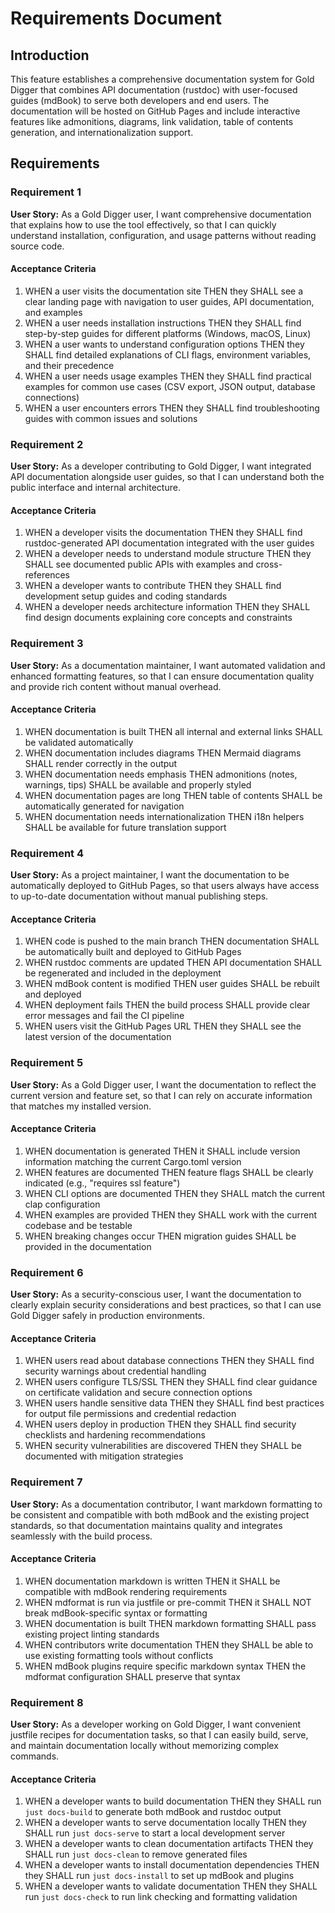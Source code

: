 # Requirements Document

## Introduction

This feature establishes a comprehensive documentation system for Gold Digger that combines API
documentation (rustdoc) with user-focused guides (mdBook) to serve both developers and end users.
The documentation will be hosted on GitHub Pages and include interactive features like admonitions,
diagrams, link validation, table of contents generation, and internationalization support.

## Requirements

### Requirement 1

**User Story:** As a Gold Digger user, I want comprehensive documentation that explains how to use
the tool effectively, so that I can quickly understand installation, configuration, and usage
patterns without reading source code.

#### Acceptance Criteria

1. WHEN a user visits the documentation site THEN they SHALL see a clear landing page with
   navigation to user guides, API documentation, and examples
2. WHEN a user needs installation instructions THEN they SHALL find step-by-step guides for
   different platforms (Windows, macOS, Linux)
3. WHEN a user wants to understand configuration options THEN they SHALL find detailed explanations
   of CLI flags, environment variables, and their precedence
4. WHEN a user needs usage examples THEN they SHALL find practical examples for common use cases
   (CSV export, JSON output, database connections)
5. WHEN a user encounters errors THEN they SHALL find troubleshooting guides with common issues and
   solutions

### Requirement 2

**User Story:** As a developer contributing to Gold Digger, I want integrated API documentation
alongside user guides, so that I can understand both the public interface and internal architecture.

#### Acceptance Criteria

1. WHEN a developer visits the documentation THEN they SHALL find rustdoc-generated API
   documentation integrated with the user guides
2. WHEN a developer needs to understand module structure THEN they SHALL see documented public APIs
   with examples and cross-references
3. WHEN a developer wants to contribute THEN they SHALL find development setup guides and coding
   standards
4. WHEN a developer needs architecture information THEN they SHALL find design documents explaining
   core concepts and constraints

### Requirement 3

**User Story:** As a documentation maintainer, I want automated validation and enhanced formatting
features, so that I can ensure documentation quality and provide rich content without manual
overhead.

#### Acceptance Criteria

1. WHEN documentation is built THEN all internal and external links SHALL be validated automatically
2. WHEN documentation includes diagrams THEN Mermaid diagrams SHALL render correctly in the output
3. WHEN documentation needs emphasis THEN admonitions (notes, warnings, tips) SHALL be available and
   properly styled
4. WHEN documentation pages are long THEN table of contents SHALL be automatically generated for
   navigation
5. WHEN documentation needs internationalization THEN i18n helpers SHALL be available for future
   translation support

### Requirement 4

**User Story:** As a project maintainer, I want the documentation to be automatically deployed to
GitHub Pages, so that users always have access to up-to-date documentation without manual publishing
steps.

#### Acceptance Criteria

1. WHEN code is pushed to the main branch THEN documentation SHALL be automatically built and
   deployed to GitHub Pages
2. WHEN rustdoc comments are updated THEN API documentation SHALL be regenerated and included in the
   deployment
3. WHEN mdBook content is modified THEN user guides SHALL be rebuilt and deployed
4. WHEN deployment fails THEN the build process SHALL provide clear error messages and fail the CI
   pipeline
5. WHEN users visit the GitHub Pages URL THEN they SHALL see the latest version of the documentation

### Requirement 5

**User Story:** As a Gold Digger user, I want the documentation to reflect the current version and
feature set, so that I can rely on accurate information that matches my installed version.

#### Acceptance Criteria

1. WHEN documentation is generated THEN it SHALL include version information matching the current
   Cargo.toml version
2. WHEN features are documented THEN feature flags SHALL be clearly indicated (e.g., "requires ssl
   feature")
3. WHEN CLI options are documented THEN they SHALL match the current clap configuration
4. WHEN examples are provided THEN they SHALL work with the current codebase and be testable
5. WHEN breaking changes occur THEN migration guides SHALL be provided in the documentation

### Requirement 6

**User Story:** As a security-conscious user, I want the documentation to clearly explain security
considerations and best practices, so that I can use Gold Digger safely in production environments.

#### Acceptance Criteria

1. WHEN users read about database connections THEN they SHALL find security warnings about
   credential handling
2. WHEN users configure TLS/SSL THEN they SHALL find clear guidance on certificate validation and
   secure connection options
3. WHEN users handle sensitive data THEN they SHALL find best practices for output file permissions
   and credential redaction
4. WHEN users deploy in production THEN they SHALL find security checklists and hardening
   recommendations
5. WHEN security vulnerabilities are discovered THEN they SHALL be documented with mitigation
   strategies

### Requirement 7

**User Story:** As a documentation contributor, I want markdown formatting to be consistent and
compatible with both mdBook and the existing project standards, so that documentation maintains
quality and integrates seamlessly with the build process.

#### Acceptance Criteria

1. WHEN documentation markdown is written THEN it SHALL be compatible with mdBook rendering
   requirements
2. WHEN mdformat is run via justfile or pre-commit THEN it SHALL NOT break mdBook-specific syntax or
   formatting
3. WHEN documentation is built THEN markdown formatting SHALL pass existing project linting
   standards
4. WHEN contributors write documentation THEN they SHALL be able to use existing formatting tools
   without conflicts
5. WHEN mdBook plugins require specific markdown syntax THEN the mdformat configuration SHALL
   preserve that syntax

### Requirement 8

**User Story:** As a developer working on Gold Digger, I want convenient justfile recipes for
documentation tasks, so that I can easily build, serve, and maintain documentation locally without
memorizing complex commands.

#### Acceptance Criteria

1. WHEN a developer wants to build documentation THEN they SHALL run `just docs-build` to generate
   both mdBook and rustdoc output
2. WHEN a developer wants to serve documentation locally THEN they SHALL run `just docs-serve` to
   start a local development server
3. WHEN a developer wants to clean documentation artifacts THEN they SHALL run `just docs-clean` to
   remove generated files
4. WHEN a developer wants to install documentation dependencies THEN they SHALL run
   `just docs-install` to set up mdBook and plugins
5. WHEN a developer wants to validate documentation THEN they SHALL run `just docs-check` to run
   link checking and formatting validation
